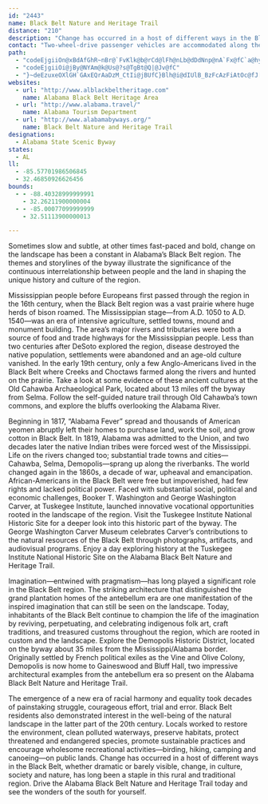 ```yaml
---
id: "2443"
name: Black Belt Nature and Heritage Trail
distance: "210"
description: "Change has occurred in a host of different ways in the Black Belt region of Alabama, but one way or another, whether dramatic or barely visible, change--in culture, society and nature--has long been a staple in this decidedly rural and outwardly traditional region."
contact: "Two-wheel-drive passenger vehicles are accommodated along the entire route of the Alabama Black Belt Nature and\r\nHeritage Trail. There are no segments of the road that are not paved."
path:
  - "codeEjgiiOn@xBdAfGhR~nBr@`FvKlk@b@rCd@lFh@nLb@dDdNnp@nA`Fx@fC`a@hy@fBlCrAzAtMdNnBfCfCfEhBxErAhFhCfOrDfQpLbr@x@`F|@`IdBtKpFtZjG~^~AbGj@dB~AfDp@bAdUzZjIvLpWn]tAvBbDnGdP|c@|O~ZvHvObGfK``@pf@pT|[xBzD~R~b@~B~FpAbElDhOdAlH|B`SvG~a@E^jAfJv@nIdAfHrRbx@lId\\lBfEhCbExt@jr@|CrDxBlD|BdFx@tB~Rrm@fEhNpIx[~ArIn@xEr@rI~@|SHLIxK[|FgAnMcCxSyDvWqIxb@_Mrk@yApIe@fE]|FKtKh@vL~@xIxBhKhBxFnBxE`CrExXdd@fBbD|CpHnArDdAvDzB~K~@tH`@`GRdFBzI_@hKs@jIiAnIaJfh@cBtKm@fGyCdc@u@lImD|YsAnIy@rDsA`FqBtGsRxe@aHxR{YpaAcJpYqD~LsV`~@mAxEy@hEuAnMm@hMqJrvD_@~ESrAg@jBt@l@Dj@k@dWCfDXrHb@fF`AdGnL|i@xAfGtDxL~DhKrDdIvHbNllBrpClDtG`BdERlAl@rAnAlFbRrdA~AfK^~DrBx[^xINje@XnGv@dGlPd`Af@hFTzKIlCYpCqLnd@YpBK`B?xCx@`QFhNeB|bBClJL|Id@nJr@dIzIbn@zB|Tn@bD|@tCpItSh@lBx@pELtAF~CSlFk@`E_@zA{Zt~@u@dCYnBSzFExK^`tAb@bEfEjRJz@kRfG{@^kBfBwB`GsE`OyD`KwDfIko@`sA}@xB{@lEYlHe@dROdc@Zdl@CdMPfi@xAzkCtAKb@_@tBsCfAe@hDs@rSsAbHqAbME|HbAvJ`Chr@b[lf@lUfNdGfFlCdMlFtZfNxBlArMrFx[nOz[vNhFdDlDdDlE|G|AdDjA~CfAlEx@lF`@rFNlFBzpC^~h@?bM^|z@B`TXfa@HhWc@d`Ah@d`Az@rfAO`KU~DmDd`@}@bKLd@o@tHqDp_@fDdAjKxFrR|KzBdAvAd@~W`G~IdAlDLvG[fEKp@Rf@d@nAnHb@lFJ`@TpNl@dRbB~[fKbeBxAtXlBlZ^lI`IbsAlIvjA\\lEx@hHpJlh@~@`GXfDZxGBrGiA~[IfDBfFVdEzFfe@j@~DlBdHpC`Gr]fj@n@lA`BdEnA`Fl@`FxBzd@~@fLrAhJxAvHvAhFja@tpAtNpc@hBdErRz_@xWvi@rBlFjO`c@|AlErCrKbArGh@pFZrFNxFRnW`@lnCg@ftArCnkADxIwDleACnFXlFnMj~@h@jF^lFNrFd@zoARfM|@rUh@dJhBdUzOpfB^lFl@|MNpFFpUp@lvD]fJk@fF}@fF{Z`sA_A`F_@xC[~Hb@|x@CnFMlFuP~rCi@bFy@`Fg\\|gBgF|YaEjSu@lCcApBeLtQqAlC}@zCe@~Bie@dtCyA|KYvAwH|m@y@xFg@lB{AtEsBdEgCrDc|@jiAmEhGaDzFuCpHyAtEqEfScJld@aBfJeAhJ_A`LYxFi@nP_BtcA]vFiA`HcF|QyCtMcAnF}B~Om[zrDs@dEyAfFe`@xeAsAhFo@vE}PxmDa@`E]~A_@xAqArDmAzBsBrC{[j]yb@df@c_BfuBmFfHcC`EmD`HwCrH_h@v|AqF|QyNzk@{@pCwBfFuBlDsDrEwEfEeGlD_DjAqEfA{t@nNmm@~Lwv@bOgIjBwDtAujAdk@uBTaLJ_vAf@?~BVxFD|r@OpHObDi@pGD`@wD`b@y@~NsD`eAK\\oOlkEgBnc@u@rVu@fPcNryDu@pQs@lHk@fEs@~D}Sr{@eBrH}AdI_AhG]tDe@dMHhNpLdlFL~Nn@|vBNzIb@lHt@fHbJni@|AjKx@nKN|G?xKU|Z?|PbBnqHD|s@ZdhCvAxdJ_@`JaAfHyWhsAoA~Gg@`Ek@tKeAfh@wG~cCm@rK_@rCe@jCwBbIqJnWsBrGeAbG_@rFMxJHh~AEpPDj@?pSbDneFHnm@Xp`@E~BSdAu@zBmA`CaNbTmEjHaBzDeArDiAfHuKb|AwJxxCMlAu@xFi@tB_CzNiBzHwArEwZvz@uAjEgAhE{A~Iq@nFc@fH_TruEi@tE_BfIoB~HmBxFuQ~f@sBhFiBpDyAlCmDtEa\\p^sChDqCbEiE|HsVvh@kMxXip@veBoWzr@mC`IcCbIyCrLqJjb@iExT{BdOsBnQiAvN{@pR}@h_@IbI?bd@Rxx@JpeAEtE_@jIi@vFo@jFaCrO[vDExBDfGXjEb@fD~AnHlG`W~BnL`Ffc@lCnYjJvx@^rDZfFjGveBNxGN|L?nNs@fgAuBjeBJxF\\fD`@rBhAdE`AtB|K`TZRxKtSfn@xmAfKpR~Ob\\`DzFfJhOnJzN|Z~f@Ff@nXrd@hCpFrBzEfC|H`B~FnHb[bCnJdf@dqBzc@noBzP~jA~Ohx@xDvSfh@piC\\lCj@nBNpBDdC[|H}@xH_@~BgArD{eA`qCgF`PuAtFqBfLq@`Gs@zIc@zL}DrxEBlAIlFe@lIs@rHsAbJia@ztBkN`u@_@fDS`GBjDNlD^fDl@fDdfAryEjKdd@jAnGv@zF\\pFJ`MHpz@GbGU`Go@vHuAhJkHnZ}AbIeAlIo@nLIdGcAdmED`GVbGdAjLlBzKpt@z~C|@pEzIt_@bBjKhB`U~@vQNxIXja@TtGRjChCdX|AvNxBrN`Ixe@x@xFpI|{@|Al\\hG``BlCn\\t@jLZzKjAtj@GxIOhDk@zFcAvFwGpY}CzNcE~PsArIyAzQgF`u@oBj\\iCjWqB`KwBtOeEvTo@rE_Idd@aBzIiAzEyAzEgBrEeSre@qC`IeDzLqGhX}BnIsBjJKlB?dAd@|D|BpFGfCk@zDhAdJ"
  - "codeEjgiiOi@jBy@NYAm@k@Us@?s@TgBt@Q|@Jv@fC"
  - "}~deEzuxeOXlGH`GAxEQrAaDzM_CtIi@jBUfC}Blh@i@dIUlB_BzFcAzFiAtOc@fJ[tNOnMJd@eAnp@VpDx@zFx@nCp@bDhJj]zBdKpA`I`AbHbK~aAlBvNhAxGr@tFh@`GTxF?fOCdOQrE}AlNsCtUm@lGk@`KiCrz@?pDXhFNpAnB|KnPbz@xPb|@lB|LdAjIhB|ShNdfBHlDY~HwIpt@gAtK_@tFU~K@nIfAp^^xHt@bIx@`GfWfmAhBzJ^hDTpFr@vh@XfFrPtfAbHva@lF|]XbGLnu@C`OHnG`@|Ex@rFnSl~@z@pFt@fIXvFTx`@R~KtAl[Lpj@JbJfJtyB\\dF^~CtAbJpHvb@hErb@fAtNn@zPNhQGzFk@zSuB~ZWnIAdDRnp@ZvTbB|u@DfNKbXFhEjC~r@TlJCl`@l@rm@b@|I~Bb^xEd}@nDts@lJ~gBt@fH|@hGjPb_AxM|}@nAxG~Pdw@n@rENjEOhDUbBmAhEoVtn@aFdN}ChGiBrEoC`JcCvMu@xCkZjdAwA`H_AxJo@zE}GjWmBzLub@z_Bi@fEShEb@xPChF_@~DcAnEyDdOeDpI}Jh`@yBfJuAhJo@~Cu~@xsDka@~aB_@l@iBxG"
websites:
  - url: "http://www.alblackbeltheritage.com"
    name: Alabama Black Belt Heritage Area
  - url: "http://www.alabama.travel/"
    name: Alabama Tourism Department
  - url: "http://www.alabamabyways.org/"
    name: Black Belt Nature and Heritage Trail
designations:
  - Alabama State Scenic Byway
states:
  - AL
ll:
  - -85.57701986506845
  - 32.46850926626456
bounds:
  - - -88.40328999999991
    - 32.26211900000004
  - - -85.00077099999999
    - 32.51113900000013

---
```


<p>Sometimes slow and subtle, at other times fast-paced and bold, change on the landscape has been a constant in Alabama’s Black Belt region. The themes and storylines of the byway illustrate the significance of the continuous interrelationship between people and the land in shaping the unique history and culture of the region.</p>
<p>Mississippian people before Europeans first passed through the region in the 16th century, when the Black Belt region was a vast prairie where huge herds of bison roamed. The Mississippian stage—from A.D. 1050 to A.D. 1540—was an era of intensive agriculture, settled towns, mound and monument building. The area’s major rivers and tributaries were both a source of food and trade highways for the Mississippian people. Less than two centuries after DeSoto explored the region, disease destroyed the native population, settlements were abandoned and an age-old culture vanished. In the early 19th century, only a few Anglo-Americans lived in the Black Belt where Creeks and Choctaws farmed along the rivers and hunted on the prairie. Take a look at some evidence of these ancient cultures at the Old Cahawba Archaeological Park, located about 13 miles off the byway from Selma. Follow the self-guided nature trail through Old Cahawba’s town commons, and explore the bluffs overlooking the Alabama River.</p>
<p>Beginning in 1817, “Alabama Fever” spread and thousands of American yeomen abruptly left their homes to purchase land, work the soil, and grow cotton in Black Belt. In 1819, Alabama was admitted to the Union, and two decades later the native Indian tribes were forced west of the Mississippi. Life on the rivers changed too; substantial trade towns and cities—Cahawba, Selma, Demopolis—sprang up along the riverbanks. The world changed again in the 1860s, a decade of war, upheaval and emancipation. African-Americans in the Black Belt were free but impoverished, had few rights and lacked political power. Faced with substantial social, political and economic challenges, Booker T. Washington and George Washington Carver, at Tuskegee Institute, launched innovative vocational opportunities rooted in the landscape of the region. Visit the Tuskegee Institute National Historic Site for a deeper look into this historic part of the byway. The George Washington Carver Museum celebrates Carver’s contributions to the natural resources of the Black Belt through photographs, artifacts, and audiovisual programs. Enjoy a day exploring history at the Tuskegee Institute National Historic Site on the Alabama Black Belt Nature and Heritage Trail.</p>
<p>Imagination—entwined with pragmatism—has long played a significant role in the Black Belt region. The striking architecture that distinguished the grand plantation homes of the antebellum era are one manifestation of the inspired imagination that can still be seen on the landscape. Today, inhabitants of the Black Belt continue to champion the life of the imagination by reviving, perpetuating, and celebrating indigenous folk art, craft traditions, and treasured customs throughout the region, which are rooted in custom and the landscape.  Explore the Demopolis Historic District, located on the byway about 35 miles from the Mississippi/Alabama border. Originally settled by French political exiles as the Vine and Olive Colony, Demopolis is now home to Gaineswood and Bluff Hall, two impressive architectural examples from the antebellum era so present on the Alabama Black Belt Nature and Heritage Trail.</p>
<p>The emergence of a new era of racial harmony and equality took decades of painstaking struggle, courageous effort, trial and error. Black Belt residents also demonstrated interest in the well-being of the natural landscape in the latter part of the 20th century. Locals worked to restore the environment, clean polluted waterways, preserve habitats, protect threatened and endangered species, promote sustainable practices and encourage wholesome recreational activities—birding, hiking, camping and canoeing—on public lands. Change has occurred in a host of different ways in the Black Belt, whether dramatic or barely visible, change, in culture, society and nature, has long been a staple in this rural and traditional region. Drive the Alabama Black Belt Nature and Heritage Trail today and see the wonders of the south for yourself.</p>
